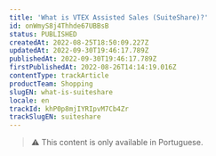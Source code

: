 ```yaml
---
title: 'What is VTEX Assisted Sales (SuiteShare)?'
id: onWmyS8j4Thhde67UBBsB
status: PUBLISHED
createdAt: 2022-08-25T18:50:09.227Z
updatedAt: 2022-09-30T19:46:17.789Z
publishedAt: 2022-09-30T19:46:17.789Z
firstPublishedAt: 2022-08-26T14:14:19.016Z
contentType: trackArticle
productTeam: Shopping
slugEN: what-is-suiteshare
locale: en
trackId: khP0p8mjIYRIpvM7Cb4Zr
trackSlugEN: suiteshare
---
```


>⚠️ This content is only available in Portuguese.
